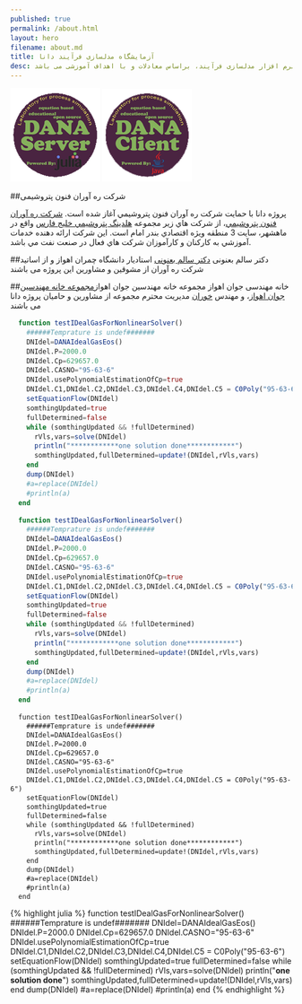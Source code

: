 ```yaml
---
published: true
permalink: /about.html
layout: hero
filename: about.md
title: آزمایشگاه مدلسازی فرآیند دانا
desc: آزمایشگاه دانا، یک پروژه متن باز جهت توسعه نرم افزار مدلسازی فرآیند، براساس معادلات و با اهداف آموزشی می باشد
---
```


[![Go to server website](/assets/img/DANA_ServerSmall.png "DANA-Laboratory Client Site")](/DANA-Laboratory.jl)
[![Go to client website](/assets/img/DANA_ClientSmall.png "DANA-Laboratory Server Site")](/DANA-Laboratory.java)

##شرکت ره آوران فنون پتروشیمی

پروژه دانا با حمايت شرکت ره آوران فنون پتروشيمي آغاز شده است.
[شرکت ره آوران فنون پتروشيمي](http://www.rfpc.ir/)، از شرکت هاي زير مجموعه [هلدينگ پتروشيمي خليج فارس](http://www.pgpic.ir) واقع در ماهشهر، سايت 3 منطقه ويژه اقتصادي بندر امام است.
اين شرکت ارائه دهنده خدمات آموزشي به کارکنان و کارآموزان شرکت هاي فعال در صنعت نفت مي باشد.

##دکتر سالم بعنونی
[دکتر سالم بعنونی](http://engg.scu.ac.ir/banooni) استادیار دانشگاه چمران اهواز و از اساتید شرکت ره آوران از مشوقین و مشاورین این پروژه می باشند

##خانه مهندسی جوان اهواز
مجموعه خانه مهندسین جوان اهواز[مجموعه خانه مهندسین جوان اهواز](http://www.ayehco.com/)، و مهندس [خوران](http://engg.scu.ac.ir/khooran)  مدیریت محترم مجموعه از مشاورین و حامیان پروژه دانا می باشند


~~~julia
  function testIDealGasForNonlinearSolver()
    ######Temprature is undef#######
    DNIdel=DANAIdealGasEos()
    DNIdel.P=2000.0
    DNIdel.Cp=629657.0
    DNIdel.CASNO="95-63-6"
    DNIdel.usePolynomialEstimationOfCp=true
    DNIdel.C1,DNIdel.C2,DNIdel.C3,DNIdel.C4,DNIdel.C5 = C0Poly("95-63-6")
    setEquationFlow(DNIdel)
    somthingUpdated=true
    fullDetermined=false
    while (somthingUpdated && !fullDetermined)
      rVls,vars=solve(DNIdel)
      println("************one solution done************")
      somthingUpdated,fullDetermined=update!(DNIdel,rVls,vars)
    end
    dump(DNIdel)
    #a=replace(DNIdel)
    #println(a)
  end
~~~

~~~jl
  function testIDealGasForNonlinearSolver()
    ######Temprature is undef#######
    DNIdel=DANAIdealGasEos()
    DNIdel.P=2000.0
    DNIdel.Cp=629657.0
    DNIdel.CASNO="95-63-6"
    DNIdel.usePolynomialEstimationOfCp=true
    DNIdel.C1,DNIdel.C2,DNIdel.C3,DNIdel.C4,DNIdel.C5 = C0Poly("95-63-6")
    setEquationFlow(DNIdel)
    somthingUpdated=true
    fullDetermined=false
    while (somthingUpdated && !fullDetermined)
      rVls,vars=solve(DNIdel)
      println("************one solution done************")
      somthingUpdated,fullDetermined=update!(DNIdel,rVls,vars)
    end
    dump(DNIdel)
    #a=replace(DNIdel)
    #println(a)
  end
~~~

~~~pygments.lexers.math.JuliaLexer
  function testIDealGasForNonlinearSolver()
    ######Temprature is undef#######
    DNIdel=DANAIdealGasEos()
    DNIdel.P=2000.0
    DNIdel.Cp=629657.0
    DNIdel.CASNO="95-63-6"
    DNIdel.usePolynomialEstimationOfCp=true
    DNIdel.C1,DNIdel.C2,DNIdel.C3,DNIdel.C4,DNIdel.C5 = C0Poly("95-63-6")
    setEquationFlow(DNIdel)
    somthingUpdated=true
    fullDetermined=false
    while (somthingUpdated && !fullDetermined)
      rVls,vars=solve(DNIdel)
      println("************one solution done************")
      somthingUpdated,fullDetermined=update!(DNIdel,rVls,vars)
    end
    dump(DNIdel)
    #a=replace(DNIdel)
    #println(a)
  end
~~~

{% highlight julia %}
  function testIDealGasForNonlinearSolver()
    ######Temprature is undef#######
    DNIdel=DANAIdealGasEos()
    DNIdel.P=2000.0
    DNIdel.Cp=629657.0
    DNIdel.CASNO="95-63-6"
    DNIdel.usePolynomialEstimationOfCp=true
    DNIdel.C1,DNIdel.C2,DNIdel.C3,DNIdel.C4,DNIdel.C5 = C0Poly("95-63-6")
    setEquationFlow(DNIdel)
    somthingUpdated=true
    fullDetermined=false
    while (somthingUpdated && !fullDetermined)
      rVls,vars=solve(DNIdel)
      println("************one solution done************")
      somthingUpdated,fullDetermined=update!(DNIdel,rVls,vars)
    end
    dump(DNIdel)
    #a=replace(DNIdel)
    #println(a)
  end
{% endhighlight %}